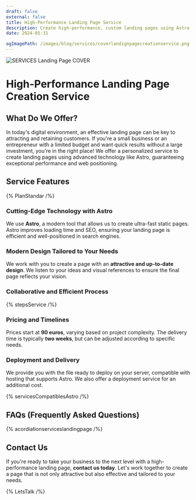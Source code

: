 ```yaml
---
draft: false
external: false
title: High-Performance Landing Page Service
description: Create high-performance, custom landing pages using Astro technology, ensuring exceptional speed, SEO, and modern design for small businesses and entrepreneurs.
date: 2024-05-31

ogImagePath: /images/blog/services/coverlandignpagecreationservice.png
---
```


![ SERVICES  Landing Page COVER ](/images/blog/services/coverlandignpagecreationservice.png)

# High-Performance Landing Page Creation Service


## What Do We Offer?

In today's digital environment, an effective landing page can be key to attracting and retaining customers. If you're a small business or an entrepreneur with a limited budget and want quick results without a large investment, you're in the right place! We offer a personalized service to create landing pages using advanced technology like Astro, guaranteeing exceptional performance and web positioning.

## Service Features

{% PlanStandar /%}

### Cutting-Edge Technology with Astro

We use **Astro**, a modern tool that allows us to create ultra-fast static pages. Astro improves loading time and SEO, ensuring your landing page is efficient and well-positioned in search engines.

### Modern Design Tailored to Your Needs

We work with you to create a page with an **attractive and up-to-date design**. We listen to your ideas and visual references to ensure the final page reflects your vision.

### Collaborative and Efficient Process
{% stepsService /%}


### Pricing and Timelines

Prices start at **90 euros**, varying based on project complexity. The delivery time is typically **two weeks**, but can be adjusted according to specific needs.

### Deployment and Delivery

We provide you with the file ready to deploy on your server, compatible with hosting that supports Astro. We also offer a deployment service for an additional cost.

{% servicesCompatiblesAstro /%}

## FAQs (Frequently Asked Questions)

{% acordiationserviceslandingpage /%}

## Contact Us

If you're ready to take your business to the next level with a high-performance landing page, **contact us today**. Let's work together to create a page that is not only attractive but also effective and tailored to your needs.

{% LetsTalk /%}


